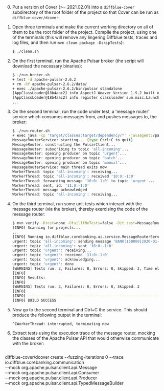 0. Put a version of Cover (>= 2021.02.01) into a `diffblue-cover`
   subdirectory of the root folder of the project so that Cover can be
   run as `diffblue-cover/dcover`.


1. Open three terminals and make the current working directory on all of them to
   be the root folder of the project. Compile the project, using one of the
   terminals (this will remove any lingering Diffblue tests,
   traces and log files, and then run `mvn clean package -DskipTests`):

   ```sh
   $ ./clean.sh
   ```

2. On the first terminal, run the Apache Pulsar broker (the script will download
   the necessary binaries):
   ```sh
   $ ./run-broker.sh 
   + test -d apache-pulsar-2.6.2
   + rm -Rf apache-pulsar-2.6.2/data/
   + exec ./apache-pulsar-2.6.2/bin/pulsar standalone
   [AppClassLoader@18b4aac2] info AspectJ Weaver Version 1.9.2 built on Wednesday Oct 24, 2018 at 15:43:33 GMT
   [AppClassLoader@18b4aac2] info register classloader sun.misc.Launcher$AppClassLoader@18b4aac2
   ...
   ```

3. On the second terminal, run the code under test, a 'message router' service
   which consumes messages from, and pushes messages to, the broker:
   ```sh
   $ ./run-router.sh 
   + exec java -cp 'target/classes:target/dependency/*' -javaagent:/path/to/cover-cli/cover-replay-agent.jar io.diffblue.corebanking.ui.service.MessageRouterService
   MessageRouterService: starting... (type Ctrl+C to quit)
   MessageRouter: constructing the PulsarClient...
   MessageRouter: subscribing to topic 'all-incoming'...
   MessageRouter: opening producer on topic 'urgent'...
   MessageRouter: opening producer on topic 'batch'...
   MessageRouter: opening producer on topic 'manual'...
   MessageRouterService: main thread exits now
   WorkerThread: topic 'all-incoming': receiving...
   WorkerThread: topic 'all-incoming': received '10:0:-1:0'
   WorkerThread: forwarding message '10:0:-1:0' to topic 'urgent'...
   WorkerThread: sent, id: '11:0:-1:0'
   WorkerThread: message acknowledged
   WorkerThread: topic 'all-incoming': receiving...
   ```

4. On the third terminal, run some unit tests which interact with the message
   router (via the broker), thereby exercising the code of the message router:
   ```sh
   $ mvn verify -Dtest=none -DfailIfNoTests=false -Dit.test=MessageRouterServiceIT
   [INFO] Scanning for projects...
   ...
   [INFO] Running io.diffblue.corebanking.ui.service.MessageRouterServiceIT
   urgent: topic 'all-incoming': sending message 'BANK|150000|2020-01-10|9876|1234|2021-02-10T16:40:11.487Z'...
   urgent: topic 'all-incoming': sent '10:0:-1:0'
   urgent: topic 'urgent': receiving...
   urgent: topic 'urgent': received '11:0:-1:0'
   urgent: topic 'urgent': acknowledging...
   urgent: topic 'urgent': done
   [WARNING] Tests run: 3, Failures: 0, Errors: 0, Skipped: 2, Time elapsed: 17.282 s - in io.diffblue.corebanking.ui.service.MessageRouterServiceIT
   [INFO] 
   [INFO] Results:
   [INFO] 
   [WARNING] Tests run: 3, Failures: 0, Errors: 0, Skipped: 2
   [INFO] 
   [INFO] ------------------------------------------------------------------------
   [INFO] BUILD SUCCESS
   ```

5. Now go to the second terminal and Ctrl+C the service. This should produce the
   following output in the terminal:

   ```
   ^CWorkerThread: interrupted, terminating now
   ```

6. Extract tests using the execution trace of the message router,
   mocking the classes of the Apache Pulsar API that would otherwise
   communicate with the broker:

   ```sh
diffblue-cover/dcover create --fuzzing-iterations 0 --trace io.diffblue.corebanking.communication \
      --mock org.apache.pulsar.client.api.Message \
      --mock org.apache.pulsar.client.api.Consumer \
      --mock org.apache.pulsar.client.api.Producer \
      --mock org.apache.pulsar.client.api.TypedMessageBuilder
   ```
